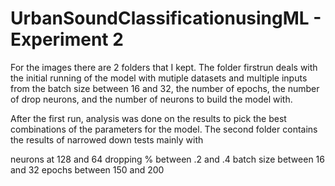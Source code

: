 # UrbanSoundClassificationusingML - Experiment 2

For the images there are 2 folders that I kept.  The folder firstrun deals with the initial running of the model with mutiple datasets and multiple 
inputs from the batch size between 16 and 32, the number of epochs, the number of drop neurons, and the number of neurons to build the model with.

After the first run, analysis was done on the results to pick the best combinations of the parameters for the model.  The second folder contains 
the results of narrowed down tests mainly with 

neurons at 128 and 64 
dropping % between .2 and .4
batch size between 16 and 32
epochs between 150 and 200
